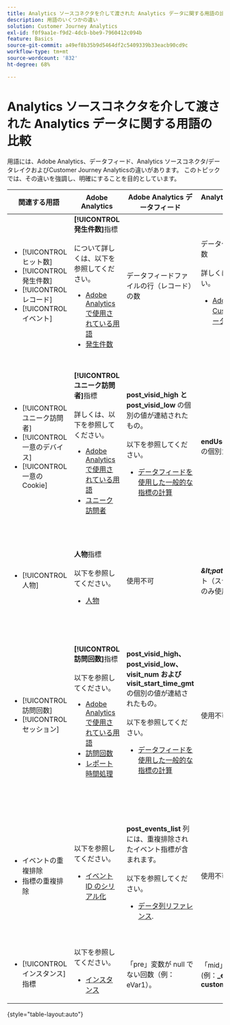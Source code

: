 ```yaml
---
title: Analytics ソースコネクタを介して渡された Analytics データに関する用語の比較
description: 用語のいくつかの違い
solution: Customer Journey Analytics
exl-id: f0f9aa1e-f9d2-4dcb-bbe9-7960412c094b
feature: Basics
source-git-commit: a49ef8b35b9d5464df2c5409339b33eacb90cd9c
workflow-type: tm+mt
source-wordcount: '832'
ht-degree: 68%

---
```


# Analytics ソースコネクタを介して渡された Analytics データに関する用語の比較

用語には、Adobe Analytics、データフィード、Analytics ソースコネクタ/データレイクおよびCustomer Journey Analyticsの違いがあります。 このトピックでは、その違いを強調し、明確にすることを目的としています。

| 関連する用語 | Adobe Analytics | Adobe Analytics データフィード | Analytics ソースコネクタ/データレイク | Customer Journey Analytics | メモ |
|---|---|---|---|---|---|
| <ul><li>[!UICONTROL ヒット数]</li><li>[!UICONTROL 発生件数]</li><li>[!UICONTROL レコード]</li><li>[!UICONTROL イベント]</li></ul> | **[!UICONTROL 発生件数]**&#x200B;指標<br><br>について詳しくは、以下を参照してください。<ul><li>[Adobe Analytics で使用されている用語](https://experienceleague.adobe.com/docs/analytics/technotes/terms.html?lang=ja)</li><li>[発生件数](https://experienceleague.adobe.com/docs/analytics/components/metrics/occurrences.html?lang=ja)</li></ul> | データフィードファイルの行（レコード）の数 | データセット内の行（レコード）の数<br><br>詳しくは、以下を参照してください。<ul><li>[Adobe AnalyticsデータとCustomer Journey Analyticsデータの比較](https://experienceleague.adobe.com/docs/analytics-platform/using/troubleshooting/compare.html?lang=ja)</li></ul> | **[!UICONTROL イベント]**&#x200B;指標 | <ul><li>Adobe Analytics では、「ヒット数」と「発生件数」は同義です。</li><li>以下の&#x200B;_カスタムイベント_&#x200B;を参照してください。</li><li>特定のデータは、Analytics ソースコネクタを通ってAdobe Experience Platformに渡される際にフィルタリングされます。 詳しくは、 [Adobe AnalyticsデータとCustomer Journey Analyticsデータの比較](https://experienceleague.adobe.com/docs/analytics-platform/using/troubleshooting/compare.html?lang=ja) |
| <ul><li>[!UICONTROL ユニーク訪問者]</li><li>[!UICONTROL 一意のデバイス]</li><li>[!UICONTROL 一意の Cookie]</li></ul> | **[!UICONTROL ユニーク訪問者]**&#x200B;指標<br><br>詳しくは、以下を参照してください。<ul><li>[Adobe Analytics で使用されている用語](https://experienceleague.adobe.com/docs/analytics/technotes/terms.html?lang=ja)</li><li>[ユニーク訪問者](https://experienceleague.adobe.com/docs/analytics/components/metrics/unique-visitors.html?lang=ja)</li></ul> | **post\_visid\_high と post\_visid\_low** の個別の値が連結されたもの。<br><br>以下を参照してください。<ul><li>[データフィードを使用した一般的な指標の計算](https://experienceleague.adobe.com/docs/analytics/export/analytics-data-feed/data-feed-contents/datafeeds-calculate.html?lang=ja)</li></ul> | **endUserIDs.\_experience.aaid.id** の個別カウント | **人物**&#x200B;指標（**endUserIDs.\_experience.aaid.id** がユーザー ID として選択された場合）。 | <ul><li>Adobe Analyticsの「個人」は、通常、Cookie などの「デバイス識別子」に関連付けられます。 AAID は、ECID ではなく、Adobe Analytics のプライマリデバイス識別子です。 関連トピック [AAID、ECID、AACUSTOMID および Analytics ソースコネクタ](https://experienceleague.adobe.com/docs/analytics-platform/using/compare-aa-cja/cja-aa-comparison/aaid-ecid-adc.html?lang=ja).</li><li>「訪問者」は、標準の指標ではありません。Customer Journey Analytics。 ただし、**endUserIDs.\_experience.aaid.id** 人物 ID としての「Customer Journey Analyticsの人」指標は、Adobe Analyticsの実訪問者とほぼ同じ役割を果たします。</li></ul> |
| <ul><li>[!UICONTROL 人物]</li></ul> | **人物**&#x200B;指標<br><br>以下を参照してください。<ul><li>[人物](https://experienceleague.adobe.com/docs/analytics/components/metrics/people.html?lang=ja)</li></ul> | 使用不可 | **_\&lt;path\>_.stitchedId**の個別カウント（ステッチされたデータセットでのみ使用可能） | **人物**&#x200B;指標 | <ul><li>「人」指標のCustomer Journey Analyticsは、個人 ID の個別のカウントです。 Customer Journey Analytics接続でユーザー ID として選択した内容に応じて、人物指標は異なる意味を持つ場合があります。</ul></li> |
| <ul><li>[!UICONTROL 訪問回数]</li><li>[!UICONTROL セッション]</li></ul> | **[!UICONTROL 訪問回数]**&#x200B;指標<br><br>以下を参照してください。<ul><li>[Adobe Analytics で使用されている用語](https://experienceleague.adobe.com/docs/analytics/technotes/terms.html?lang=ja)</li><li>[訪問回数](https://experienceleague.adobe.com/docs/analytics/components/metrics/visits.html?lang=ja)</li><li>[レポート時間処理](https://experienceleague.adobe.com/docs/analytics/components/virtual-report-suites/vrs-report-time-processing.html?lang=ja)</ul></li> | **post\_visid\_high、post\_visid\_low、visit\_num および visit\_start\_time\_gmt** の個別の値が連結されたもの。<br><br>以下を参照してください。<ul><li>[データフィードを使用した一般的な指標の計算](https://experienceleague.adobe.com/docs/analytics/export/analytics-data-feed/data-feed-contents/datafeeds-calculate.html?lang=ja)</li></ul> | 使用不可 | **セッション数**&#x200B;指標 | <ul><li>Adobe Analyticsの仮想レポートスイートとCustomer Journey Analyticsのデータビューでのレポート時間処理を使用する場合、訪問（セッション）の概念を設定できます。 その結果、適用される定義に応じて、訪問（セッション）の数が環境間で異なる場合があります。 関連トピック [Adobe AnalyticsとCustomer Journey Analyticsのレポート機能でデータ処理を比較する](https://experienceleague.adobe.com/docs/analytics-platform/using/compare-aa-cja/cja-aa-comparison/data-processing-comparisons.html?lang=ja) および [仮想レポートスイート、データビュー、Adobe Experience Platformサンドボックス、Analytics ソースコネクタ](https://experienceleague.adobe.com/docs/analytics-platform/using/compare-aa-cja/cja-aa-comparison/vrs-dataview-sandbox-adc.html?lang=ja). | <ul><li>カスタムイベント</li><li>成功イベント</li></ul> | カスタムイベント 1～1000 | **post\_events\_list**<br><br>&#x200B;以下を参照してください。<ul><li>[データフィードを使用した一般的な指標の計算](https://experienceleague.adobe.com/docs/analytics/export/analytics-data-feed/data-feed-contents/datafeeds-calculate.html?lang=ja) | **\_experience.analytics.<ul>event1to100.event1 **～<br>** event901to1000.event1000 **</ul> | **\_experience.analytics.<ul>event1to100.event1 **〜<br>** event901to1000.event1000 **</ul> | <ul><li>Adobe Analytics の「イベント」とは、Adobe Analytics イメージリクエスト（データ収集サーバー呼び出し）に設定された[成功イベント](https://experienceleague.adobe.com/docs/analytics/components/metrics/custom-events.html?lang=ja)（カスタムイベント）です。</ul> |
| <ul><li>イベントの重複排除</li><li>指標の重複排除</ul></li> | 以下を参照してください。<ul><li>[イベント ID のシリアル化](https://experienceleague.adobe.com/docs/analytics/implementation/vars/page-vars/events/event-serialization.html?lang=ja)</li></ul> | **post_events_list** 列には、重複排除されたイベント指標が含まれます。<br><br>以下を参照してください。 <ul><li>[データ列リファレンス](https://experienceleague.adobe.com/docs/analytics/export/analytics-data-feed/data-feed-contents/datafeeds-reference.html?lang=ja). </ul></li> | 使用不可 | 以下を参照してください。<ul><li>[指標の重複排除コンポーネントの設定](https://experienceleague.adobe.com/docs/analytics-platform/using/cja-dataviews/component-settings/metric-deduplication.html?lang=ja) | <ul><li>Adobe Analyticsでのイベント/指標の重複除外は、Customer Journey Analyticsとは少し異なります。 Adobe Analytics では、データ処理時に重複排除が行われます。 Customer Journey Analyticsでは、レポートの実行時に重複排除が実行され、より柔軟に実行できます。 重複を除外した指標は、Adobe AnalyticsとCustomer Journey Analyticsでは少し異なる場合があります。</li></ul> |
| <ul><li>[!UICONTROL インスタンス]指標</li></ul> | 以下を参照してください。<ul><li>[インスタンス](https://experienceleague.adobe.com/docs/analytics/components/metrics/instances.html?lang=ja) | 「pre」変数が null でない回数（例：eVar1）。 | 「mid」変数が null でない回数 (例：**\_experience.analytics.<br>customDimensions.eVars.eVar1**). | [eVar フィールドから作成](https://experienceleague.adobe.com/docs/analytics-platform/using/cja-dataviews/data-views-usecases.html?lang=ja)して、**インスタンス**&#x200B;指標を作成できます。 | <ul><li>[!UICONTROL インスタンス]は、通常、変数の設定回数を判断する手段として、prop 列と eVar 列に関連付けられています。 |

{style="table-layout:auto"}